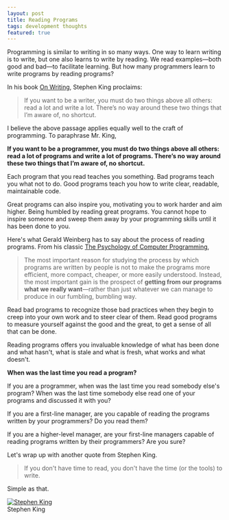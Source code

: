 ```yaml
---
layout: post
title: Reading Programs
tags: development thoughts
featured: true
---
```


Programming is similar to writing in so many ways. One way to learn writing is to write, but one also learns to write by reading. We read examples—both good and bad—to facilitate learning. But how many programmers learn to write programs by reading programs?

In his book [On Writing](https://www.amazon.ca/Writing-Memoir-Craft-Stephen-King/dp/1439193630/ref=sr_1_1?dchild=1&keywords=on+writing&qid=1615475063&sr=8-1), Stephen King proclaims:

> If you want to be a writer, you must do two things above all others: read a lot and write a lot. There’s no way around these two things that I’m aware of, no shortcut.

I believe the above passage applies equally well to the craft of programming. To paraphrase Mr. King, 

**If you want to be a programmer, you must do two things above all others: read a lot of programs and write a lot of programs. There’s no way around these two things that I’m aware of, no shortcut.**

Each program that you read teaches you something. Bad programs teach you what not to do. Good programs teach you how to write clear, readable, maintainable code. 

Great programs can also inspire you, motivating you to work harder and aim higher. Being humbled by reading great programs. You cannot hope to inspire someone and sweep them away by your programming skills until it has been done to you. 

Here's what Gerald Weinberg has to say about the process of reading programs. From his classic [The Psychology of Computer Programming](https://www.amazon.ca/Psychology-Computer-Programming-Silver-Anniversary-ebook/dp/B004R9QACC/ref=tmm_kin_swatch_0?_encoding=UTF8&qid=1615464117&sr=8-1),

> The most important reason for studying the process by which programs are written by people is not to make the programs more efficient, more compact, cheaper, or more easily understood. Instead, the most important gain is the prospect of **getting from our programs what we really want**—rather than just whatever we can manage to produce in our fumbling, bumbling way.

Read bad programs to recognize those bad practices when they begin to creep into your own work and to steer clear of them. Read good programs to measure yourself against the good and the great, to get a sense of all that can be done. 

Reading programs offers you invaluable knowledge of what has been done and what hasn't, what is stale and what is fresh, what works and what doesn't. 

**When was the last time you read a program?**

If you are a programmer, when was the last time you read somebody else's program? When was the last time somebody else read one of your programs and discussed it with you?

If you are a first-line manager, are you capable of reading the programs written by your programmers? Do you read them? 

If you are a higher-level manager, are your first-line managers capable of reading programs written by their programmers? Are you sure?

Let's wrap up with another quote from Stephen King. 

> If you don't have time to read, you don't have the time (or the tools) to write. 

Simple as that. 

<div class="book">
  <a target="_blank" href="{{site.bookshelf}}/on_writing.jpg">
    <img src="{{site.bookshelf}}/on_writing.jpg" alt="Stephen King">
  </a>
  <div class="caption">Stephen King</div>
</div>

